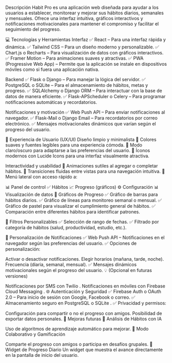 Descripción
Habit Pro es una aplicación web diseñada para ayudar a los usuarios a establecer, monitorear y mejorar sus hábitos diarios, semanales y mensuales. Ofrece una interfaz intuitiva, gráficos interactivos y notificaciones motivacionales para mantener el compromiso y facilitar el seguimiento del progreso.

💻 Tecnologías y Herramientas
Interfaz
✅ React – Para una interfaz rápida y dinámica.
✅ Tailwind CSS – Para un diseño moderno y personalizable.
✅ Chart.js o Recharts – Para visualización de datos con gráficos interactivos.
✅ Framer Motion – Para animaciones suaves y atractivas.
✅ PWA (Progressive Web App) – Permite que la aplicación se instale en dispositivos móviles como si fuera una aplicación nativa.

Backend
✅ Flask o Django – Para manejar la lógica del servidor.
✅ PostgreSQL o SQLite – Para el almacenamiento de hábitos, metas y progreso.
✅ SQLAlchemy o Django ORM – Para interactuar con la base de datos de manera eficiente.
✅ Flask-APScheduler o Celery – Para programar notificaciones automáticas y recordatorios.

Notificaciones y motivación
✅ Web Push API – Para enviar notificaciones al navegador.
✅ Flask-Mail o Django Email – Para recordatorios por correo electrónico.
✅ Mensajes motivacionales dinámicos que varían según el progreso del usuario.

🎨 Experiencia de Usuario (UX/UI)
Diseño limpio y minimalista
🎨 Colores suaves y fuentes legibles para una experiencia cómoda.
🌙 Modo claro/oscuro para adaptarse a las preferencias del usuario.
📌 Íconos modernos con Lucide Icons para una interfaz visualmente atractiva.

Interactividad y usabilidad
🔹 Animaciones sutiles al agregar o completar hábitos.
🔹 Transiciones fluidas entre vistas para una navegación intuitiva.
🔹 Menú lateral con acceso rápido a:

📊 Panel de control
✅ Hábitos
📈 Progreso (gráficos)
⚙️ Configuración
📊 Visualización de datos
📌 Gráficos de Progreso
✅ Gráfico de barras para hábitos diarios.
✅ Gráfico de líneas para monitoreo semanal o mensual.
✅ Gráfico de pastel para visualizar el cumplimiento general de hábitos.
✅ Comparación entre diferentes hábitos para identificar patrones.

📌 Filtros Personalizables
✅ Selección de rango de fechas.
✅ Filtrado por categoría de hábitos (salud, productividad, estudio, etc.).

🔔 Personalización de Notificaciones
✅ Web Push API – Notificaciones en el navegador según las preferencias del usuario.
✅ Opciones de personalización:

Activar o desactivar notificaciones.
Elegir horarios (mañana, tarde, noche).
Frecuencia (diaria, semanal, mensual).
✅ Mensajes dinámicos motivacionales según el progreso del usuario.
💡 (Opcional en futuras versiones)

Notificaciones por SMS con Twilio .
Notificaciones en móviles con Firebase Cloud Messaging .
🌐 Autenticación y Seguridad
✅ Firebase Auth o OAuth 2.0 – Para inicio de sesión con Google, Facebook o correo.
✅ Almacenamiento seguro en PostgreSQL o SQLite .
✅ Privacidad y permisos:

Configuración para compartir o no el progreso con amigos.
Posibilidad de exportar datos personales.
🚀 Mejoras futuras
🎯 Análisis de Hábitos con IA

Uso de algoritmos de aprendizaje automático para mejorar.
🎯 Modo Colaborativo y Gamificación

Comparte el progreso con amigos o participa en desafíos grupales.
🎯 Widget de Progreso Diario
Un widget que muestra el avance directamente en la pantalla de inicio del usuario.
